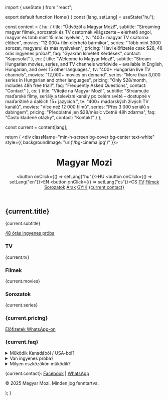 import { useState } from "react";

export default function Home() { const [lang, setLang] = useState("hu");

const content = { hu: { title: "Üdvözöl a Magyar Mozi!", subtitle: "Streaming magyar filmek, sorozatok és TV csatornák világszerte – elérhető angol, magyar és több mint 15 más nyelven.", tv: "400+ magyar TV csatorna élőben", movies: "12 000+ film elérhető bármikor", series: "Több mint 3000 sorozat, magyarul és más nyelveken", pricing: "Havi előfizetés csak $28, 48 órás ingyenes próba!", faq: "Gyakran Ismételt Kérdések", contact: "Kapcsolat" }, en: { title: "Welcome to Magyar Mozi!", subtitle: "Stream Hungarian movies, series, and TV channels worldwide – available in English, Hungarian, and over 15 other languages.", tv: "400+ Hungarian live TV channels", movies: "12,000+ movies on demand", series: "More than 3,000 series in Hungarian and other languages", pricing: "Only $28/month, includes 48h free trial!", faq: "Frequently Asked Questions", contact: "Contact" }, cs: { title: "Vítejte na Magyar Mozi!", subtitle: "Streamujte maďarské filmy, seriály a televizní kanály po celém světě – dostupné v maďarštině a dalších 15+ jazycích.", tv: "400+ maďarských živých TV kanálů", movies: "Více než 12 000 filmů", series: "Přes 3 000 seriálů s dabingem", pricing: "Předplatné jen $28/měsíc včetně 48h zdarma", faq: "Často kladené otázky", contact: "Kontakt" } };

const current = content[lang];

return ( <div className="min-h-screen bg-cover bg-center text-white" style={{ backgroundImage: "url('/bg-cinema.jpg')" }}> <header className="bg-black bg-opacity-70 w-full p-4 flex flex-wrap justify-between items-center sticky top-0 z-50"> <h1 className="text-xl font-bold">Magyar Mozi</h1> <nav className="space-x-4 text-sm"> <button onClick={() => setLang("hu")}>HU</button> <button onClick={() => setLang("en")}>EN</button> <button onClick={() => setLang("cs")}>CS</button> <a href="#tv">TV</a> <a href="#movies">Filmek</a> <a href="#series">Sorozatok</a> <a href="#pricing">Árak</a> <a href="#faq">GYIK</a> <a href="#contact">{current.contact}</a> </nav> </header>

<main className="pt-28 text-center p-4 bg-black bg-opacity-60">
    <h2 className="text-4xl font-bold mb-4">{current.title}</h2>
    <p className="text-lg max-w-3xl mx-auto mb-6">{current.subtitle}</p>
    <a href="#pricing" className="bg-blue-600 hover:bg-blue-700 px-6 py-3 rounded text-white font-semibold">48 órás ingyenes próba</a>
  </main>

  <section id="tv" className="bg-black bg-opacity-80 p-10">
    <h3 className="text-2xl font-semibold mb-2">TV</h3>
    <p>{current.tv}</p>
  </section>

  <section id="movies" className="bg-black bg-opacity-80 p-10">
    <h3 className="text-2xl font-semibold mb-2">Filmek</h3>
    <p>{current.movies}</p>
  </section>

  <section id="series" className="bg-black bg-opacity-80 p-10">
    <h3 className="text-2xl font-semibold mb-2">Sorozatok</h3>
    <p>{current.series}</p>
  </section>

  <section id="pricing" className="bg-black bg-opacity-80 p-10">
    <h3 className="text-2xl font-semibold mb-2">{current.pricing}</h3>
    <a href="https://wa.me/14378300041" target="_blank" className="bg-green-600 px-6 py-2 mt-4 inline-block rounded hover:bg-green-700">Előfizetek WhatsApp-on</a>
  </section>

  <section id="faq" className="bg-black bg-opacity-80 p-10">
    <h3 className="text-2xl font-semibold mb-4">{current.faq}</h3>
    <details className="mb-2">
      <summary>Működik Kanadából / USA-ból?</summary>
      <p>Igen, a szolgáltatás világszerte működik (kivéve Magyarország).</p>
    </details>
    <details className="mb-2">
      <summary>Van ingyenes próba?</summary>
      <p>Igen, 48 órás teljes hozzáférés minden új felhasználónak.</p>
    </details>
    <details className="mb-2">
      <summary>Milyen eszközökön működik?</summary>
      <p>Telefon, tablet, PC, okos TV – minden modern eszköz támogatott.</p>
    </details>
  </section>

  <footer id="contact" className="bg-black bg-opacity-90 text-center p-6 text-sm">
    <p>{current.contact}: <a className="underline" href="https://facebook.com/MagyarMozhi" target="_blank">Facebook</a> | <a className="underline" href="https://wa.me/14378300041" target="_blank">WhatsApp</a></p>
    <p className="mt-2">&copy; 2025 Magyar Mozi. Minden jog fenntartva.</p>
  </footer>
</div>

); }


